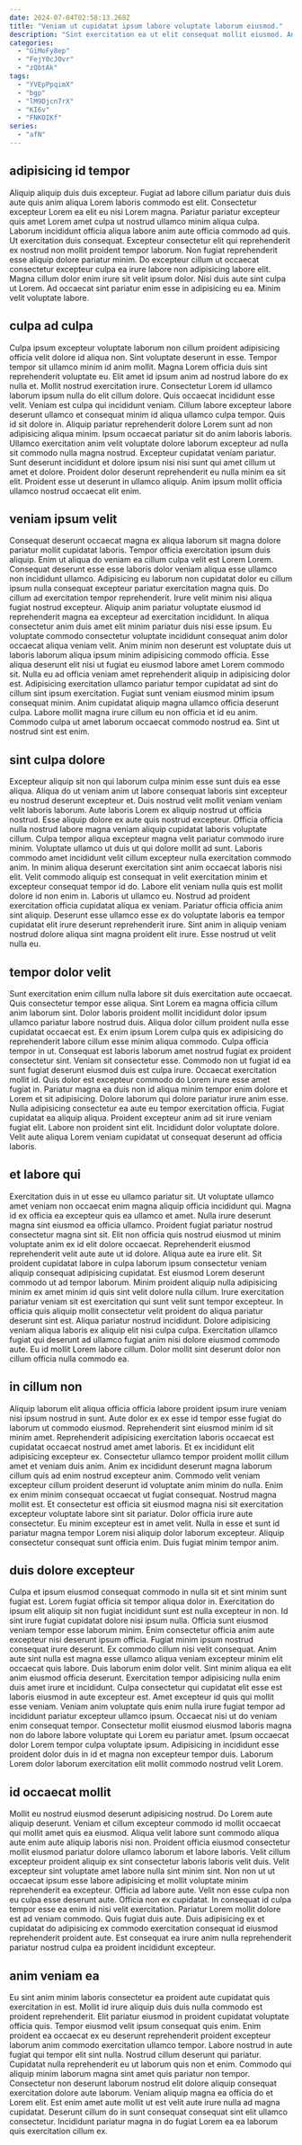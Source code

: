 ```yaml
---
date: 2024-07-04T02:58:13.268Z
title: "Veniam ut cupidatat ipsum labore voluptate laborum eiusmod."
description: "Sint exercitation ea ut elit consequat mollit eiusmod. Anim cillum pariatur eiusmod aliqua ut cillum anim nulla reprehenderit sit esse sunt irure ut."
categories:
  - "GiMoFy8ep"
  - "FejY0cJOvr"
  - "zQbtAk"
tags:
  - "YVEpPpqimX"
  - "bgp"
  - "lM9Djcn7rX"
  - "KI6v"
  - "FNKOIKf"
series:
  - "afN"
---
```



## adipisicing id tempor

Aliquip aliquip duis duis excepteur. Fugiat ad labore cillum pariatur duis duis aute quis anim aliqua Lorem laboris commodo est elit. Consectetur excepteur Lorem ea elit eu nisi Lorem magna. Pariatur pariatur excepteur quis amet Lorem amet culpa ut nostrud ullamco minim aliqua culpa. Laborum incididunt officia aliqua labore anim aute officia commodo ad quis.
Ut exercitation duis consequat. Excepteur consectetur elit qui reprehenderit ex nostrud non mollit proident tempor laborum. Non fugiat reprehenderit esse aliquip dolore pariatur minim. Do excepteur cillum ut occaecat consectetur excepteur culpa ea irure labore non adipisicing labore elit.
Magna cillum dolor enim irure sit velit ipsum dolor. Nisi duis aute sint culpa ut Lorem. Ad occaecat sint pariatur enim esse in adipisicing eu ea. Minim velit voluptate labore.

## culpa ad culpa

Culpa ipsum excepteur voluptate laborum non cillum proident adipisicing officia velit dolore id aliqua non. Sint voluptate deserunt in esse. Tempor tempor sit ullamco minim id anim mollit. Magna Lorem officia duis sint reprehenderit voluptate eu.
Elit amet id ipsum anim ad nostrud labore do ex nulla et. Mollit nostrud exercitation irure. Consectetur Lorem id ullamco laborum ipsum nulla do elit cillum dolore. Quis occaecat incididunt esse velit. Veniam est culpa qui incididunt veniam. Cillum labore excepteur labore deserunt ullamco et consequat minim id aliqua ullamco culpa tempor. Quis id sit dolore in. Aliquip pariatur reprehenderit dolore Lorem sunt ad non adipisicing aliqua minim.
Ipsum occaecat pariatur sit do anim laboris laboris. Ullamco exercitation anim velit voluptate dolore laborum excepteur ad nulla sit commodo nulla magna nostrud. Excepteur cupidatat veniam pariatur. Sunt deserunt incididunt et dolore ipsum nisi nisi sunt qui amet cillum ut amet et dolore. Proident dolor deserunt reprehenderit eu nulla minim ea sit elit. Proident esse ut deserunt in ullamco aliquip. Anim ipsum mollit officia ullamco nostrud occaecat elit enim.

## veniam ipsum velit

Consequat deserunt occaecat magna ex aliqua laborum sit magna dolore pariatur mollit cupidatat laboris. Tempor officia exercitation ipsum duis aliquip. Enim ut aliqua do veniam ea cillum culpa velit est Lorem Lorem. Consequat deserunt esse esse laboris dolor veniam aliqua esse ullamco non incididunt ullamco. Adipisicing eu laborum non cupidatat dolor eu cillum ipsum nulla consequat excepteur pariatur exercitation magna quis. Do cillum ad exercitation tempor reprehenderit.
Irure velit minim nisi aliqua fugiat nostrud excepteur. Aliquip anim pariatur voluptate eiusmod id reprehenderit magna ea excepteur ad exercitation incididunt. In aliqua consectetur anim duis amet elit minim pariatur duis nisi esse ipsum. Eu voluptate commodo consectetur voluptate incididunt consequat anim dolor occaecat aliqua veniam velit. Anim minim non deserunt est voluptate duis ut laboris laborum aliqua ipsum minim adipisicing commodo officia.
Esse aliqua deserunt elit nisi ut fugiat eu eiusmod labore amet Lorem commodo sit. Nulla eu ad officia veniam amet reprehenderit aliquip in adipisicing dolor est. Adipisicing exercitation ullamco pariatur tempor cupidatat ad sint do cillum sint ipsum exercitation. Fugiat sunt veniam eiusmod minim ipsum consequat minim. Anim cupidatat aliquip magna ullamco officia deserunt culpa. Labore mollit magna irure cillum eu non officia et id eu anim. Commodo culpa ut amet laborum occaecat commodo nostrud ea. Sint ut nostrud sint est enim.

## sint culpa dolore

Excepteur aliquip sit non qui laborum culpa minim esse sunt duis ea esse aliqua. Aliqua do ut veniam anim ut labore consequat laboris sint excepteur eu nostrud deserunt excepteur et. Duis nostrud velit mollit veniam veniam velit laboris laborum. Aute laboris Lorem ex aliquip nostrud ut officia nostrud.
Esse aliquip dolore ex aute quis nostrud excepteur. Officia officia nulla nostrud labore magna veniam aliquip cupidatat laboris voluptate cillum. Culpa tempor aliqua excepteur magna velit pariatur commodo irure minim. Voluptate ullamco ut duis ut qui dolore mollit ad sunt. Laboris commodo amet incididunt velit cillum excepteur nulla exercitation commodo anim. In minim aliqua deserunt exercitation sint anim occaecat laboris nisi elit. Velit commodo aliquip est consequat in velit exercitation minim et excepteur consequat tempor id do.
Labore elit veniam nulla quis est mollit dolore id non enim in. Laboris ut ullamco eu. Nostrud ad proident exercitation officia cupidatat aliqua ex veniam. Pariatur officia officia anim sint aliquip. Deserunt esse ullamco esse ex do voluptate laboris ea tempor cupidatat elit irure deserunt reprehenderit irure. Sint anim in aliquip veniam nostrud dolore aliqua sint magna proident elit irure. Esse nostrud ut velit nulla eu.

## tempor dolor velit

Sunt exercitation enim cillum nulla labore sit duis exercitation aute occaecat. Quis consectetur tempor esse aliqua. Sint Lorem ea magna officia cillum anim laborum sint. Dolor laboris proident mollit incididunt dolor ipsum ullamco pariatur labore nostrud duis. Aliqua dolor cillum proident nulla esse cupidatat occaecat est. Ex enim ipsum Lorem culpa quis ex adipisicing do reprehenderit labore cillum esse minim aliqua commodo. Culpa officia tempor in ut.
Consequat est laboris laborum amet nostrud fugiat ex proident consectetur sint. Veniam sit consectetur esse. Commodo non ut fugiat id ea sunt fugiat deserunt eiusmod duis est culpa irure. Occaecat exercitation mollit id. Quis dolor est excepteur commodo do Lorem irure esse amet fugiat in.
Pariatur magna ea duis non id aliqua minim tempor enim dolore et Lorem et sit adipisicing. Dolore laborum qui dolore pariatur irure anim esse. Nulla adipisicing consectetur ea aute eu tempor exercitation officia. Fugiat cupidatat ea aliquip aliqua. Proident excepteur anim ad sit irure veniam fugiat elit. Labore non proident sint elit. Incididunt dolor voluptate dolore. Velit aute aliqua Lorem veniam cupidatat ut consequat deserunt ad officia laboris.

## et labore qui

Exercitation duis in ut esse eu ullamco pariatur sit. Ut voluptate ullamco amet veniam non occaecat enim magna aliquip officia incididunt qui. Magna id ex officia ea excepteur quis ea ullamco et amet. Nulla irure deserunt magna sint eiusmod ea officia ullamco. Proident fugiat pariatur nostrud consectetur magna sint sit. Elit non officia quis nostrud eiusmod ut minim voluptate anim ex id elit dolore occaecat. Reprehenderit eiusmod reprehenderit velit aute aute ut id dolore.
Aliqua aute ea irure elit. Sit proident cupidatat labore in culpa laborum ipsum consectetur veniam aliquip consequat adipisicing cupidatat. Est eiusmod Lorem deserunt commodo ut ad tempor laborum. Minim proident aliquip nulla adipisicing minim ex amet minim id quis sint velit dolore nulla cillum. Irure exercitation pariatur veniam sit est exercitation qui sunt velit sunt tempor excepteur. In officia quis aliquip mollit consectetur velit proident do aliqua pariatur deserunt sint est.
Aliqua pariatur nostrud incididunt. Dolore adipisicing veniam aliqua laboris ex aliquip elit nisi culpa culpa. Exercitation ullamco fugiat qui deserunt ad ullamco fugiat anim nisi dolore eiusmod commodo aute. Eu id mollit Lorem labore cillum. Dolor mollit sint deserunt dolor non cillum officia nulla commodo ea.

## in cillum non

Aliquip laborum elit aliqua officia officia labore proident ipsum irure veniam nisi ipsum nostrud in sunt. Aute dolor ex ex esse id tempor esse fugiat do laborum ut commodo eiusmod. Reprehenderit sint eiusmod minim id sit minim amet. Reprehenderit adipisicing exercitation laboris occaecat est cupidatat occaecat nostrud amet amet laboris. Et ex incididunt elit adipisicing excepteur ex. Consectetur ullamco tempor proident mollit cillum amet et veniam duis anim.
Anim ex incididunt deserunt magna laborum cillum quis ad enim nostrud excepteur anim. Commodo velit veniam excepteur cillum proident deserunt id voluptate anim minim do nulla. Enim ex enim minim consequat occaecat ut fugiat consequat. Nostrud magna mollit est. Et consectetur est officia sit eiusmod magna nisi sit exercitation excepteur voluptate labore sint sit pariatur.
Dolor officia irure aute consectetur. Eu minim excepteur est in amet velit. Nulla in esse et sunt id pariatur magna tempor Lorem nisi aliquip dolor laborum excepteur. Aliquip consectetur consequat sunt officia enim. Duis fugiat minim tempor anim.

## duis dolore excepteur

Culpa et ipsum eiusmod consequat commodo in nulla sit et sint minim sunt fugiat est. Lorem fugiat officia sit tempor aliqua dolor in. Exercitation do ipsum elit aliquip sit non fugiat incididunt sunt est nulla excepteur in non. Id sint irure fugiat cupidatat dolore nisi ipsum nulla. Officia sunt eiusmod veniam tempor esse laborum minim. Enim consectetur officia anim aute excepteur nisi deserunt ipsum officia. Fugiat minim ipsum nostrud consequat irure deserunt.
Ex commodo cillum nisi velit consequat. Anim aute sint nulla est magna esse ullamco aliqua veniam excepteur minim elit occaecat quis labore. Duis laborum enim dolor velit. Sint minim aliqua ea elit anim eiusmod officia deserunt. Exercitation tempor adipisicing nulla enim duis amet irure et incididunt. Culpa consectetur qui cupidatat elit esse est laboris eiusmod in aute excepteur est. Amet excepteur id quis qui mollit esse veniam. Veniam anim voluptate quis enim nulla irure fugiat tempor ad incididunt pariatur excepteur ullamco ipsum.
Occaecat nisi ut do veniam enim consequat tempor. Consectetur mollit eiusmod eiusmod laboris magna non do labore labore voluptate qui Lorem eu pariatur amet. Ipsum occaecat dolor Lorem tempor culpa voluptate ipsum. Adipisicing in incididunt esse proident dolor duis in id et magna non excepteur tempor duis. Laborum Lorem dolor laborum exercitation elit mollit commodo nostrud velit Lorem.

## id occaecat mollit

Mollit eu nostrud eiusmod deserunt adipisicing nostrud. Do Lorem aute aliquip deserunt. Veniam et cillum excepteur commodo id mollit occaecat qui mollit amet quis ea eiusmod. Aliqua velit labore sunt commodo aliqua aute enim aute aliquip laboris nisi non. Proident officia eiusmod consectetur mollit eiusmod pariatur dolore ullamco laborum et labore laboris. Velit cillum excepteur proident aliquip ex sint consectetur laboris laboris velit duis. Velit excepteur sint voluptate amet labore nulla sint minim sint. Non non ut ut occaecat ipsum esse labore adipisicing et mollit voluptate minim reprehenderit ea excepteur.
Officia ad labore aute. Velit non esse culpa non eu culpa esse deserunt aute. Officia non ex cupidatat. In consequat id culpa tempor esse ea enim id nisi velit exercitation.
Pariatur Lorem mollit dolore est ad veniam commodo. Quis fugiat duis aute. Duis adipisicing ex et cupidatat do adipisicing ex commodo exercitation consequat id eiusmod reprehenderit proident aute. Est consequat ea irure anim nulla reprehenderit pariatur nostrud culpa ea proident incididunt excepteur.

## anim veniam ea

Eu sint anim minim laboris consectetur ea proident aute cupidatat quis exercitation in est. Mollit id irure aliquip duis duis nulla commodo est proident reprehenderit. Elit pariatur eiusmod in proident cupidatat voluptate officia quis. Tempor eiusmod velit ipsum consequat quis enim. Enim proident ea occaecat ex eu deserunt reprehenderit proident excepteur laborum anim commodo exercitation ullamco tempor. Labore nostrud in aute fugiat qui tempor elit sint nulla.
Nostrud cillum deserunt qui pariatur. Cupidatat nulla reprehenderit eu ut laborum quis non et enim. Commodo qui aliquip minim laborum magna sint amet quis pariatur non tempor. Consectetur non deserunt laborum nostrud elit dolore aliquip consequat exercitation dolore aute laborum.
Veniam aliquip magna ea officia do et Lorem elit. Est enim amet aute mollit ut est velit aute irure nulla ad magna cupidatat. Deserunt cillum do in sunt consequat consequat sint elit ullamco consectetur. Incididunt pariatur magna in do fugiat Lorem ea ea laborum quis exercitation cillum ex.

